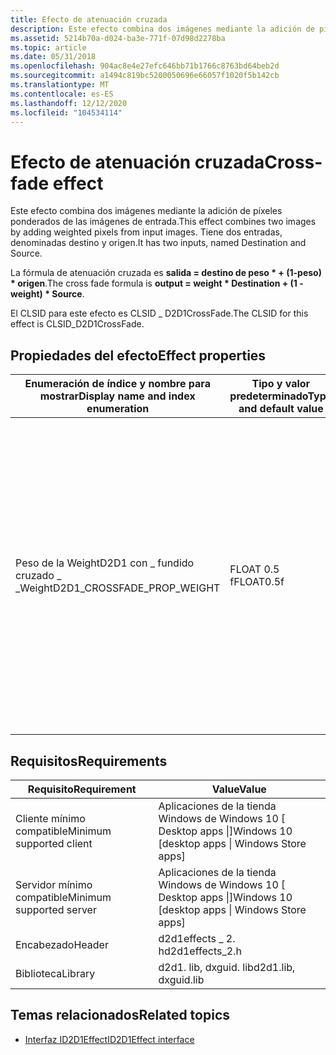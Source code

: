 ```yaml
---
title: Efecto de atenuación cruzada
description: Este efecto combina dos imágenes mediante la adición de píxeles ponderados de las imágenes de entrada. Tiene dos entradas, denominadas destino y origen.
ms.assetid: 5214b70a-d024-ba3e-771f-07d98d2278ba
ms.topic: article
ms.date: 05/31/2018
ms.openlocfilehash: 904ac8e4e27efc646bb71b1766c8763bd64beb2d
ms.sourcegitcommit: a1494c819bc5200050696e66057f1020f5b142cb
ms.translationtype: MT
ms.contentlocale: es-ES
ms.lasthandoff: 12/12/2020
ms.locfileid: "104534114"
---
```

# <a name="cross-fade-effect"></a><span data-ttu-id="7bda4-104">Efecto de atenuación cruzada</span><span class="sxs-lookup"><span data-stu-id="7bda4-104">Cross-fade effect</span></span>

<span data-ttu-id="7bda4-105">Este efecto combina dos imágenes mediante la adición de píxeles ponderados de las imágenes de entrada.</span><span class="sxs-lookup"><span data-stu-id="7bda4-105">This effect combines two images by adding weighted pixels from input images.</span></span> <span data-ttu-id="7bda4-106">Tiene dos entradas, denominadas destino y origen.</span><span class="sxs-lookup"><span data-stu-id="7bda4-106">It has two inputs, named Destination and Source.</span></span>

<span data-ttu-id="7bda4-107">La fórmula de atenuación cruzada es **salida = destino de peso \* + (1-peso) \* origen**.</span><span class="sxs-lookup"><span data-stu-id="7bda4-107">The cross fade formula is **output = weight \* Destination + (1 - weight) \* Source**.</span></span>

<span data-ttu-id="7bda4-108">El CLSID para este efecto es CLSID \_ D2D1CrossFade.</span><span class="sxs-lookup"><span data-stu-id="7bda4-108">The CLSID for this effect is CLSID\_D2D1CrossFade.</span></span>

## <a name="effect-properties"></a><span data-ttu-id="7bda4-109">Propiedades del efecto</span><span class="sxs-lookup"><span data-stu-id="7bda4-109">Effect properties</span></span>

| <span data-ttu-id="7bda4-110">Enumeración de índice y nombre para mostrar</span><span class="sxs-lookup"><span data-stu-id="7bda4-110">Display name and index enumeration</span></span>             | <span data-ttu-id="7bda4-111">Tipo y valor predeterminado</span><span class="sxs-lookup"><span data-stu-id="7bda4-111">Type and default value</span></span> | <span data-ttu-id="7bda4-112">Descripción</span><span class="sxs-lookup"><span data-stu-id="7bda4-112">Description</span></span>                                                                                                                                                                                                                                                       |
|------------------------------------------------|------------------------|-------------------------------------------------------------------------------------------------------------------------------------------------------------------------------------------------------------------------------------------------------------------|
| <span data-ttu-id="7bda4-113">Peso de la WeightD2D1 con \_ fundido cruzado \_ \_</span><span class="sxs-lookup"><span data-stu-id="7bda4-113">WeightD2D1\_CROSSFADE\_PROP\_WEIGHT</span></span><br/> | <span data-ttu-id="7bda4-114">FLOAT 0.5 f</span><span class="sxs-lookup"><span data-stu-id="7bda4-114">FLOAT0.5f</span></span><br/>   | <span data-ttu-id="7bda4-115">Cuántos pesan los valores de color de la imagen de origen frente a la imagen de destino.</span><span class="sxs-lookup"><span data-stu-id="7bda4-115">How much to weigh the source image color values versus the destination image.</span></span> <span data-ttu-id="7bda4-116">El valor mínimo es 0.0 f (usar exclusivamente la imagen de destino para determinar el resultado) y el valor máximo es 1.0 f (usar exclusivamente la imagen de origen para determinar la salida).</span><span class="sxs-lookup"><span data-stu-id="7bda4-116">The minimum value is 0.0f (exclusively use the destination image to determine the output) and the maximum value is 1.0f (exclusively use the source image to determine the output).</span></span> |



 

## <a name="requirements"></a><span data-ttu-id="7bda4-117">Requisitos</span><span class="sxs-lookup"><span data-stu-id="7bda4-117">Requirements</span></span>



| <span data-ttu-id="7bda4-118">Requisito</span><span class="sxs-lookup"><span data-stu-id="7bda4-118">Requirement</span></span> | <span data-ttu-id="7bda4-119">Value</span><span class="sxs-lookup"><span data-stu-id="7bda4-119">Value</span></span> |
|--------------------------|---------------------------------------------------|
| <span data-ttu-id="7bda4-120">Cliente mínimo compatible</span><span class="sxs-lookup"><span data-stu-id="7bda4-120">Minimum supported client</span></span> | <span data-ttu-id="7bda4-121">Aplicaciones de la tienda Windows de Windows 10 \[ Desktop apps \|\]</span><span class="sxs-lookup"><span data-stu-id="7bda4-121">Windows 10 \[desktop apps \| Windows Store apps\]</span></span> |
| <span data-ttu-id="7bda4-122">Servidor mínimo compatible</span><span class="sxs-lookup"><span data-stu-id="7bda4-122">Minimum supported server</span></span> | <span data-ttu-id="7bda4-123">Aplicaciones de la tienda Windows de Windows 10 \[ Desktop apps \|\]</span><span class="sxs-lookup"><span data-stu-id="7bda4-123">Windows 10 \[desktop apps \| Windows Store apps\]</span></span> |
| <span data-ttu-id="7bda4-124">Encabezado</span><span class="sxs-lookup"><span data-stu-id="7bda4-124">Header</span></span>                   | <span data-ttu-id="7bda4-125">d2d1effects \_ 2. h</span><span class="sxs-lookup"><span data-stu-id="7bda4-125">d2d1effects\_2.h</span></span>                                  |
| <span data-ttu-id="7bda4-126">Biblioteca</span><span class="sxs-lookup"><span data-stu-id="7bda4-126">Library</span></span>                  | <span data-ttu-id="7bda4-127">d2d1. lib, dxguid. lib</span><span class="sxs-lookup"><span data-stu-id="7bda4-127">d2d1.lib, dxguid.lib</span></span>                              |

## <a name="related-topics"></a><span data-ttu-id="7bda4-128">Temas relacionados</span><span class="sxs-lookup"><span data-stu-id="7bda4-128">Related topics</span></span>

* [<span data-ttu-id="7bda4-129">Interfaz ID2D1Effect</span><span class="sxs-lookup"><span data-stu-id="7bda4-129">ID2D1Effect interface</span></span>](/windows/desktop/api/d2d1_1/nn-d2d1_1-id2d1effect)
